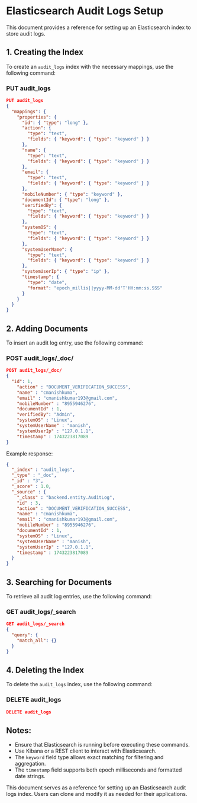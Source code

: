 # Elasticsearch Audit Logs Setup

This document provides a reference for setting up an Elasticsearch index to store audit logs.

## 1. Creating the Index
To create an `audit_logs` index with the necessary mappings, use the following command:

### **PUT audit_logs**
```json
PUT audit_logs
{
  "mappings": {
    "properties": {
      "id": { "type": "long" },
      "action": { 
        "type": "text",
        "fields": { "keyword": { "type": "keyword" } }
      },
      "name": { 
        "type": "text",
        "fields": { "keyword": { "type": "keyword" } }
      },
      "email": { 
        "type": "text",
        "fields": { "keyword": { "type": "keyword" } }
      },
      "mobileNumber": { "type": "keyword" },  
      "documentId": { "type": "long" },
      "verifiedBy": { 
        "type": "text",
        "fields": { "keyword": { "type": "keyword" } }
      },
      "systemOS": { 
        "type": "text",
        "fields": { "keyword": { "type": "keyword" } }
      },
      "systemUserName": { 
        "type": "text",
        "fields": { "keyword": { "type": "keyword" } }
      },
      "systemUserIp": { "type": "ip" },
      "timestamp": { 
        "type": "date",
        "format": "epoch_millis||yyyy-MM-dd'T'HH:mm:ss.SSS"
      }
    }
  }
}
```

## 2. Adding Documents
To insert an audit log entry, use the following command:

### **POST audit_logs/_doc/**
```json
POST audit_logs/_doc/
{
  "id": 1,
    "action" : "DOCUMENT_VERIFICATION_SUCCESS",
    "name" : "cmanishkuma",
    "email" : "cmanishkumar193@gmail.com",
    "mobileNumber" : "8955946276",
    "documentId" : 1,
    "verifiedBy": "Admin",
    "systemOS" : "Linux",
    "systemUserName" : "manish",
    "systemUserIp" : "127.0.1.1",
    "timestamp" : 1743223817089
}
```

Example response:
```json
{
  "_index" : "audit_logs",
  "_type" : "_doc",
  "_id" : "3",
  "_score" : 1.0,
  "_source" : {
    "_class" : "backend.entity.AuditLog",
    "id" : 3,
    "action" : "DOCUMENT_VERIFICATION_SUCCESS",
    "name" : "cmanishkuma",
    "email" : "cmanishkumar193@gmail.com",
    "mobileNumber" : "8955946276",
    "documentId" : 1,
    "systemOS" : "Linux",
    "systemUserName" : "manish",
    "systemUserIp" : "127.0.1.1",
    "timestamp" : 1743223817089
  }
}
```

## 3. Searching for Documents
To retrieve all audit log entries, use the following command:

### **GET audit_logs/_search**
```json
GET audit_logs/_search
{
  "query": {
    "match_all": {}
  }
}
```

## 4. Deleting the Index
To delete the `audit_logs` index, use the following command:

### **DELETE audit_logs**
```json
DELETE audit_logs
```

## Notes:
- Ensure that Elasticsearch is running before executing these commands.
- Use Kibana or a REST client to interact with Elasticsearch.
- The `keyword` field type allows exact matching for filtering and aggregation.
- The `timestamp` field supports both epoch milliseconds and formatted date strings.

This document serves as a reference for setting up an Elasticsearch audit logs index. Users can clone and modify it as needed for their applications.


